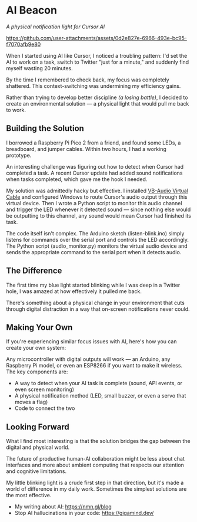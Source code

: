 # AI Beacon

_A physical notification light for Cursor AI_

https://github.com/user-attachments/assets/0d2e827e-6966-493e-bc95-f7070afb9e80

When I started using AI like Cursor, I noticed a troubling pattern: I'd set the AI to work on a task, switch to Twitter "just for a minute," and suddenly find myself wasting 20 minutes.

By the time I remembered to check back, my focus was completely shattered. This context-switching was undermining my  efficiency gains. 

Rather than trying to develop better discipline *(a losing battle)*, I decided to create an environmental solution — a physical light that would pull me back to work.

## Building the Solution

I borrowed a Raspberry Pi Pico 2 from a friend, and found some LEDs, a breadboard, and jumper cables. Within two hours, I had a working prototype.

An interesting challenge was figuring out how to detect when Cursor had completed a task. A recent Cursor update had added sound notifications when tasks completed, which gave me the hook I needed.

My solution was admittedly hacky but effective. I installed [VB-Audio Virtual Cable](https://vb-audio.com/Cable/) and configured Windows to route Cursor's audio output through this virtual device. Then I wrote a Python script to monitor this audio channel and trigger the LED whenever it detected sound — since nothing else would be outputting to this channel, any sound would mean Cursor had finished its task.

The code itself isn't complex. The Arduino sketch (listen-blink.ino) simply listens for commands over the serial port and controls the LED accordingly. The Python script (audio_monitor.py) monitors the virtual audio device and sends the appropriate command to the serial port when it detects audio.

## The Difference

The first time my blue light started blinking while I was deep in a Twitter hole, I was amazed at how effectively it pulled me back. 

There's something about a physical change in your environment that cuts through digital distraction in a way that on-screen notifications never could.

## Making Your Own

If you're experiencing similar focus issues with AI, here's how you can create your own system:

Any microcontroller with digital outputs will work — an Arduino, any Raspberry Pi model, or even an ESP8266 if you want to make it wireless. The key components are:

- A way to detect when your AI task is complete (sound, API events, or even screen monitoring)
- A physical notification method (LED, small buzzer, or even a servo that moves a flag)
- Code to connect the two

## Looking Forward

What I find most interesting is that the solution bridges the gap between the digital and physical world.

The future of productive human-AI collaboration might be less about chat interfaces and more about ambient computing that respects our attention and cognitive limitations.

My little blinking light is a crude first step in that direction, but it's made a world of difference in my daily work. Sometimes the simplest solutions are the most effective.

* My writing about AI: https://nmn.gl/blog
* Stop AI hallucinations in your code: https://gigamind.dev/
